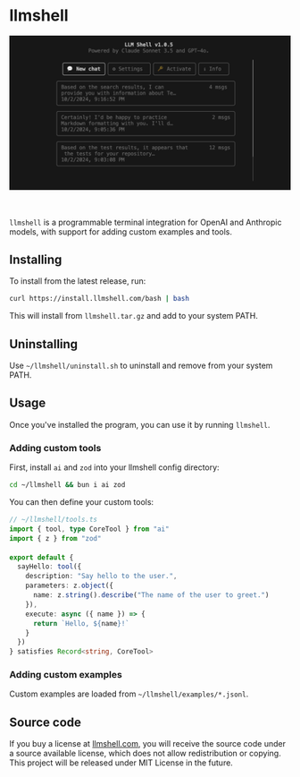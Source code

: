 # llmshell

<!--  Image -->
<img src="screenshot.png" style="padding-bottom: 2rem; max-height: 540px" width="auto">

`llmshell` is a programmable terminal integration for OpenAI and Anthropic
models, with support for adding custom examples and tools.

## Installing

To install from the latest release, run:

```sh
curl https://install.llmshell.com/bash | bash
```

This will install from `llmshell.tar.gz` and add to your system PATH. 

## Uninstalling
Use `~/llmshell/uninstall.sh` to uninstall and remove from your system PATH.

## Usage

Once you've installed the program, you can use it by running `llmshell`.

### Adding custom tools

First, install `ai` and `zod` into your llmshell config directory:

```sh
cd ~/llmshell && bun i ai zod
```

You can then define your custom tools:

```ts
// ~/llmshell/tools.ts
import { tool, type CoreTool } from "ai"
import { z } from "zod"

export default {
  sayHello: tool({
    description: "Say hello to the user.",
    parameters: z.object({
      name: z.string().describe("The name of the user to greet.")
    }),
    execute: async ({ name }) => {
      return `Hello, ${name}!`
    }
  })
} satisfies Record<string, CoreTool>
```

### Adding custom examples

Custom examples are loaded from `~/llmshell/examples/*.jsonl`.

## Source code

If you buy a license at [llmshell.com](https://llmshell.com), you will receive
the source code under a source available license, which does not allow
redistribution or copying. This project will be released under MIT License in
the future.
